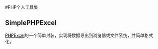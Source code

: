 #PHP个人工具集
## SimplePHPExcel
[PHPExcel](https://github.com/PHPOffice/PHPExcel)的一个简单封装，实现将数据导出到浏览器或文件系统，并简单格式化。